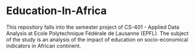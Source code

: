 # Education-In-Africa
This repository falls into the semester project of CS-401 - Applied Data Analysis at Ecole Polytechnique Fédérale de Lausanne (EPFL). The subject of the study is an analysis of the impact of education on socio-economical indicators in African continent. 
